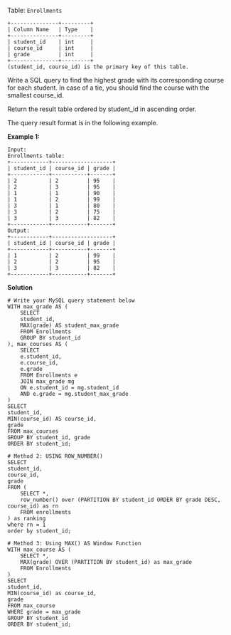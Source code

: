 Table: ```Enrollments```
```
+---------------+---------+
| Column Name   | Type    |
+---------------+---------+
| student_id    | int     |
| course_id     | int     |
| grade         | int     |
+---------------+---------+
(student_id, course_id) is the primary key of this table.
```
 

Write a SQL query to find the highest grade with its corresponding course for each student. In case of a tie, you should find the course with the smallest course_id.

Return the result table ordered by student_id in ascending order.

The query result format is in the following example.

 

**Example 1:**
```
Input: 
Enrollments table:
+------------+-------------------+
| student_id | course_id | grade |
+------------+-----------+-------+
| 2          | 2         | 95    |
| 2          | 3         | 95    |
| 1          | 1         | 90    |
| 1          | 2         | 99    |
| 3          | 1         | 80    |
| 3          | 2         | 75    |
| 3          | 3         | 82    |
+------------+-----------+-------+
Output: 
+------------+-------------------+
| student_id | course_id | grade |
+------------+-----------+-------+
| 1          | 2         | 99    |
| 2          | 2         | 95    |
| 3          | 3         | 82    |
+------------+-----------+-------+

```

**Solution**
```
# Write your MySQL query statement below
WITH max_grade AS (
    SELECT
    student_id,
    MAX(grade) AS student_max_grade
    FROM Enrollments
    GROUP BY student_id
), max_courses AS (
    SELECT
    e.student_id,
    e.course_id,
    e.grade
    FROM Enrollments e
    JOIN max_grade mg
    ON e.student_id = mg.student_id
    AND e.grade = mg.student_max_grade
)
SELECT
student_id,
MIN(course_id) AS course_id,
grade
FROM max_courses
GROUP BY student_id, grade
ORDER BY student_id;

# Method 2: USING ROW_NUMBER()
SELECT 
student_id, 
course_id, 
grade
FROM (
    SELECT *,
    row_number() over (PARTITION BY student_id ORDER BY grade DESC, course_id) as rn
    FROM enrollments
) as ranking
where rn = 1
order by student_id;

# Method 3: Using MAX() AS Window Function
WITH max_course AS (
    SELECT *, 
    MAX(grade) OVER (PARTITION BY student_id) as max_grade
    FROM Enrollments
)
SELECT 
student_id, 
MIN(course_id) as course_id, 
grade
FROM max_course
WHERE grade = max_grade
GROUP BY student_id
ORDER BY student_id;
```